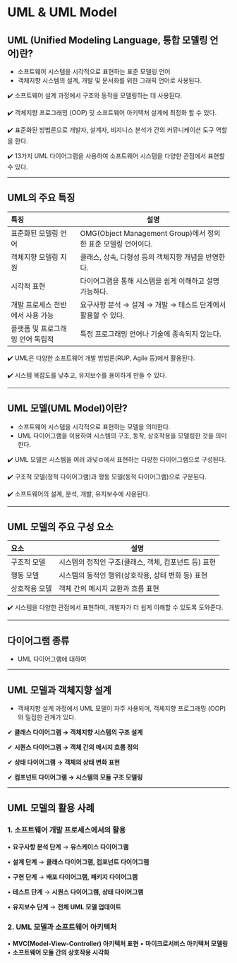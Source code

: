 # UML & UML Model

## UML (Unified Modeling Language, 통합 모델링 언어)란?

- 소프트웨어 시스템을 시각적으로 표현하는 표준 모델링 언어
- 객체지향 시스템의 설계, 개발 및 문서화를 위한 그래픽 언어로 사용된다.

✔️ 소프트웨어 설계 과정에서 구조와 동작을 모델링하는 데 사용된다.

✔️ 객체지향 프로그래밍 (OOP) 및 소프트웨어 아키텍처 설계에 최정화 할 수 있다.

✔️ 표준화된 방법론으로 개발자, 설계자, 비지니스 분석가 간의 커뮤니케이션 도구 역할을 한다.

✔️ 13가지 UML 다이어그램을 사용하여 소프트웨어 시스템을 다양한 관점에서 표현할 수 있다.

---

## UML의 주요 특징

| 특징                 | 설명                                              |
| :----------------- | ----------------------------------------------- |
| 표준화된 모델링 언어        | OMG(Object Management Group)에서 정의한 표준 모델링 언어이다. |
| 객체지향 모델링 지원        | 클래스, 상속, 다형성 등의 객체지향 개념을 반영한다.                  |
| 시각적 표현             | 다이어그램을 통해 시스템을 쉽게 이해하고 설명 가능하다.                 |
| 개발 프로세스 전반에서 사용 가능 | 요구사항 분석 → 설계 → 개발 → 테스트 단계에서 활용할 수 있다.          |
| 플랫폼 및 프로그래밍 언어 독립적 | 특정 프로그래밍 언어나 기술에 종속되지 않는다.                      |

✔️ UML은 다양한 소프트웨어 개발 방법론(RUP, Agile 등)에서 활용된다.

✔️ 시스템 복잡도를 낮추고, 유지보수를 용이하게 만들 수 있다.

---

## UML 모델(UML Model)이란?

- 소프트웨어 시스템을 시각적으로 표현하는 모델을 의미한다.
- UML 다이어그램을 이용하여 시스템의 구조, 동작, 상호작용을 모델링한 것을 의미한다.

✔️ UML 모델은 시스템을 여러 과넞ㅁ에서 표현하는 다양한 다이어그램으로 구성된다.

✔️ 구조적 모델(정적 다이어그램)과 행동 모델(동적 다이어그램)으로 구분된다.

✔️ 소프트웨어의 설계, 분석, 개발, 유지보수에 사용된다.

---

## UML 모델의 주요 구성 요소

| 요소      | 설명                              |
| :------ | ------------------------------- |
| 구조적 모델  | 시스템의 정적인 구조(클래스, 객체, 컴포넌트 등) 표현 |
| 행동 모델   | 시스템의 동적인 행위(상호작용, 상태 변화 등) 표현   |
| 상호작용 모델 | 객체 간의 메시지 교환과 흐름 표현             |
✔️ 시스템을 다양한 관점에서 표현하여, 개발자가 더 쉽게 이해할 수 있도록 도와준다.

---
## 다이어그램 종류

- UML 다이어그램에 대하여

---

## UML 모델과 객체지향 설계

- 객체지향 설계 과정에서 UML 모델이 자주 사용되며, 객체지향 프로그래밍 (OOP)와 밀접한 관계가 있다.

✔ **클래스 다이어그램 → 객체지향 시스템의 구조 설계**

✔ **시퀀스 다이어그램 → 객체 간의 메시지 흐름 정의**

✔ **상태 다이어그램 → 객체의 상태 변화 표현**

✔ **컴포넌트 다이어그램 → 시스템의 모듈 구조 모델링**

---

## UML 모델의 활용 사례

### 1. 소프트웨어 개발 프로세스에서의 활용

• **요구사항 분석 단계** → **유스케이스 다이어그램**

• **설계 단계** → **클래스 다이어그램, 컴포넌트 다이어그램**

• **구현 단계** → **배포 다이어그램, 패키지 다이어그램**

• **테스트 단계** → **시퀀스 다이어그램, 상태 다이어그램**

• **유지보수 단계** → **전체 UML 모델 업데이트**

### 2. UML 모델과 소프트웨어 아키텍처

• **MVC(Model-View-Controller) 아키텍처 표현**
• **마이크로서비스 아키텍처 모델링**
• **소프트웨어 모듈 간의 상호작용 시각화**